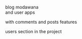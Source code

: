 blog modawana  
and user apps  



with comments and posts features  

users section in the project 


